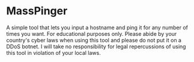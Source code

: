 # MassPinger
A simple tool that lets you input a hostname and ping it for any number of times you want. For educational purposes only. Please abide by your country's cyber laws when using this tool and please do not put it on a DDoS botnet. I will take no responsibility for legal repercussions of using this tool in violation of your local laws.
